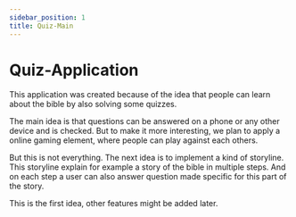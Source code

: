 ```yaml
---
sidebar_position: 1
title: Quiz-Main
---
```


# Quiz-Application

This application was created because of the idea that people can learn about the bible by also solving some quizzes.

The main idea is that questions can be answered on a phone or any other device and is checked. But to make it more interesting, we plan to apply a online gaming element, where people can play against each others. 

But this is not everything. The next idea is to implement a kind of storyline. This storyline explain for example a story of the bible in multiple steps. And on each step a user can also answer question made specific for this part of the story.

This is the first idea, other features might be added later.

